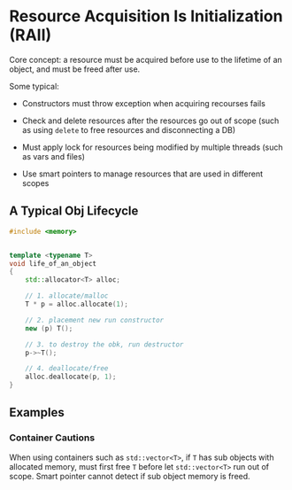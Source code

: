 # Resource Acquisition Is Initialization (RAII)

Core concept: a resource must be acquired before use to the lifetime of an object, and must be freed after use.

Some typical:

* Constructors must throw exception when acquiring recourses fails

* Check and delete resources after the resources go out of scope (such as using `delete` to free resources and disconnecting a DB)

* Must apply lock for resources being modified by multiple threads (such as vars and files)

* Use smart pointers to manage resources that are used in different scopes

## A Typical Obj Lifecycle

```cpp
#include <memory>


template <typename T>
void life_of_an_object
{
    std::allocator<T> alloc;

    // 1. allocate/malloc 
    T * p = alloc.allocate(1);

    // 2. placement new run constructor
    new (p) T(); 

    // 3. to destroy the obk, run destructor
    p->~T();

    // 4. deallocate/free
    alloc.deallocate(p, 1);
}
```

## Examples

### Container Cautions

When using containers such as `std::vector<T>`, if `T` has sub objects with allocated memory, must first free `T` before let `std::vector<T>` run out of scope. Smart pointer cannot detect if sub object memory is freed.